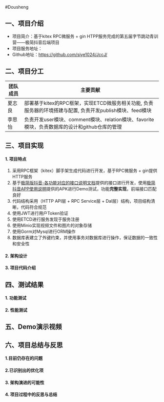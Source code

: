 #Dousheng
## 一、项目介绍
- 项目简介：基于kitex RPC微服务 + gin HTPP服务完成的第五届字节跳动青训营——极简抖音后端项目
- 项目服务地址：
- Github地址：https://github.com/siye1024/JccJ/

## 二、项目分工
| 团队成员 |  主要贡献 |
| --- | --- |
| 夏志良 | 部署基于kitex的RPC框架，实现ETCD微服务相关功能, 负责服务器的环境搭建与配置, 负责开发publish模块、feed模块 |
| 李思怡 | 负责开发user模块、comment模块、relation模块、favorite模块，负责数据库的设计和github仓库的管理 |

## 三、项目实现
#### 1. 项目特点
1. 采用RPC框架（kitex）脚手架生成代码进行开发，基于RPC微服务 + gin提供HTTP服务
2. 基于[极简版抖音-各功能对应的接口说明文档](https://www.apifox.cn/apidoc/shared-09d88f32-0b6c-4157-9d07-a36d32d7a75c)提供的接口进行开发，使用[极简抖音APP使用说明](https://bytedance.feishu.cn/docs/doccnM9KkBAdyDhg8qaeGlIz7S7)提供的APK进行Demo测试，功能**完整实现**，前端接口匹配良好
3. 代码结构采用（HTTP API层 + RPC Service层 + Dal层）结构，项目结构清晰，代码符合规范
4. 使用JWT进行用户Token验证
5. 使用ETCD进行服务发现于服务注册
6. 使用Minio实现视频文件和图片的对象存储
7. 使用Gorm对Mysql进行ORM操作
8. 数据库表建立了外键约束，并使用事务对数据库进行操作，保证数据的一致性和安全性

#### 2. 架构设计

#### 3. 项目代码介绍

## 四、测试结果
#### 1. 功能测试

#### 2. 性能测试

## 五、Demo演示视频

## 六、项目总结与反思
#### 1.目前仍存在的问题
#### 2.已识别出的优化项
#### 3. 架构演进的可能性
#### 4. 项目过程中的反思与总结
